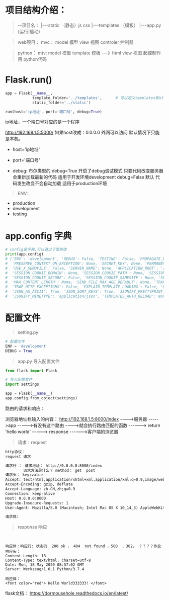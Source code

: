 # 项目结构介绍：

> --项目名：
>    |---static （静态）js css
>    |---templates （模板）
>    |---app.py (运行|启动)

> web项目：
>    mvc：
>    model 模型
>    view  视图
>    controler 控制器

> python：
>    mtv:
>    model 模型
>    template 模板 ---》html
>    view 视图  起控制作用  python代码



# Flask.run()

```python
app = Flask(__name__,
            template_folder='../templates',      # 可以定义templates和static文件夹w
            static_folder='../static')

run(host='ip地址'，port='端口号', debug=True)
```

ip地址，一个端口号对应的是一个程序

http://192.168.1.5:5000/
如果host改成：0.0.0.0  外网可以访问
默认情况下只能是本机。

- host='ip地址'

- port='端口号'

- debug: 布尔类型的
    debug=True  开启了debug调试模式  只要代码改变服务器会重新加载最新的代码  适用于开发环境development
    debug=False  默认  代码发生改变不会自动加载  适用于production环境

> ENV:

- production
- development
- testing

# app.config 字典

```python
# config是字典,可以通过下面修改
print(app.config)
# {'ENV': 'development', 'DEBUG': False, 'TESTING': False, 'PROPAGATE_EXCEPTIONS': None,
#  'PRESERVE_CONTEXT_ON_EXCEPTION': None, 'SECRET_KEY': None, 'PERMANENT_SESSION_LIFETIME': datetime.timedelta(days=31),
#  'USE_X_SENDFILE': False, 'SERVER_NAME': None, 'APPLICATION_ROOT': '/', 'SESSION_COOKIE_NAME': 'session',
#  'SESSION_COOKIE_DOMAIN': None, 'SESSION_COOKIE_PATH': None, 'SESSION_COOKIE_HTTPONLY': True,
#  'SESSION_COOKIE_SECURE': False, 'SESSION_COOKIE_SAMESITE': None, 'SESSION_REFRESH_EACH_REQUEST': True,
#  'MAX_CONTENT_LENGTH': None, 'SEND_FILE_MAX_AGE_DEFAULT': None, 'TRAP_BAD_REQUEST_ERRORS': None,
#  'TRAP_HTTP_EXCEPTIONS': False, 'EXPLAIN_TEMPLATE_LOADING': False, 'PREFERRED_URL_SCHEME': 'http',
#  'JSON_AS_ASCII': True, 'JSON_SORT_KEYS': True, 'JSONIFY_PRETTYPRINT_REGULAR': False,
#  'JSONIFY_MIMETYPE': 'application/json', 'TEMPLATES_AUTO_RELOAD': None, 'MAX_COOKIE_SIZE': 4093}
```



# 配置文件

> setting.py

```python
# 配置文件
ENV = 'development'
DEBUG = True
```

> app.py 导入配置文件

```python
from flask import Flask

# 导入配置文件
import settings

app = Flask(__name__)
app.config.from_object(settings)
```





路由的请求和响应：

浏览器地址栏输入的内容： http://192.168.1.5:8000/index   ---->服务器 ----->app ----->有没有这个路由
---->就会执行路由匹配的函数 ------> return 'hello world'  -----> response ------>客户端的浏览器

> 请求：request 

```html
http协议：
request 请求

请求行 ： 请求地址： http://0.0.0.0:8000/index
        请求方法是什么？ method： get  post
请求头： key:value
Accept: text/html,application/xhtml+xml,application/xml;q=0.9,image/webp,image/apng,*/*;q=0.8,application/signed-exchange;v=b3;q=0.9
Accept-Encoding: gzip, deflate
Accept-Language: zh-CN,zh;q=0.9
Connection: keep-alive
Host: 0.0.0.0:8000
Upgrade-Insecure-Requests: 1
User-Agent: Mozilla/5.0 (Macintosh; Intel Mac OS X 10_14_3) AppleWebKit/537.36 (KHTML, like Gecko) Chrome/81.0.4044.138 Safari/537.36

请求体:
```



> response 响应

```


响应体：响应行: 状态码  200 ok ， 404  not found ，500  ，302， ？？？？作业
响应头：
Content-Length: 18
Content-Type: text/html; charset=utf-8
Date: Mon, 18 May 2020 08:57:02 GMT
Server: Werkzeug/1.0.1 Python/3.7.4

响应体：
<font color="red"> Hello World333333! </font>
```



flask文档：
https://dormousehole.readthedocs.io/en/latest/















